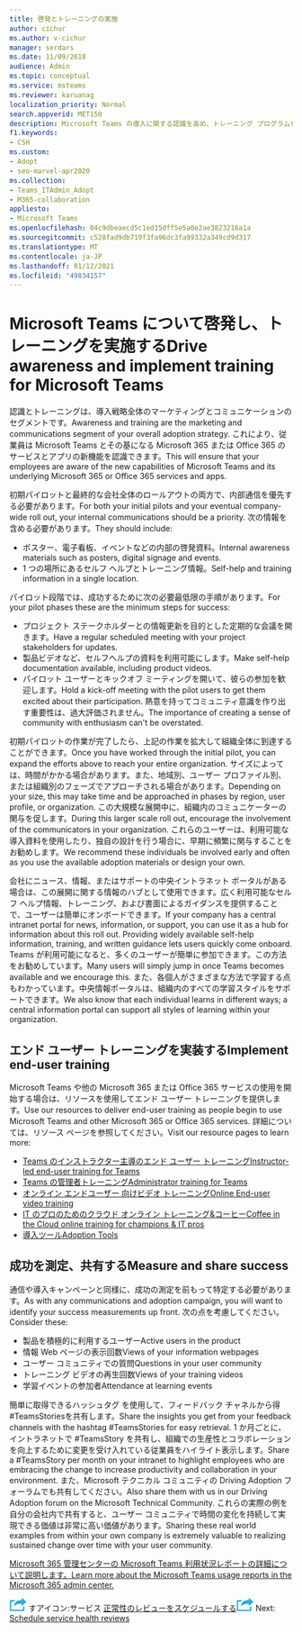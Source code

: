 ```yaml
---
title: 啓発とトレーニングの実施
author: cichur
ms.author: v-cichur
manager: serdars
ms.date: 11/09/2018
audience: Admin
ms.topic: conceptual
ms.service: msteams
ms.reviewer: karuanag
localization_priority: Normal
search.appverid: MET150
description: Microsoft Teams の導入に関する認識を高め、トレーニング プログラムを実装する方法について説明します。
f1.keywords:
- CSH
ms.custom:
- Adopt
- seo-marvel-apr2020
ms.collection:
- Teams_ITAdmin_Adopt
- M365-collaboration
appliesto:
- Microsoft Teams
ms.openlocfilehash: 04c9dbeaecd5c1ed15dff5e5a0e2ae3823216a1a
ms.sourcegitcommit: c528fad9db719f3fa96dc3fa99332a349cd9d317
ms.translationtype: MT
ms.contentlocale: ja-JP
ms.lasthandoff: 01/12/2021
ms.locfileid: "49834157"
---
```

# <a name="drive-awareness-and-implement-training-for-microsoft-teams"></a><span data-ttu-id="5901f-103">Microsoft Teams について啓発し、トレーニングを実施する</span><span class="sxs-lookup"><span data-stu-id="5901f-103">Drive awareness and implement training for Microsoft Teams</span></span>

<span data-ttu-id="5901f-104">認識とトレーニングは、導入戦略全体のマーケティングとコミュニケーションのセグメントです。</span><span class="sxs-lookup"><span data-stu-id="5901f-104">Awareness and training are the marketing and communications segment of your overall adoption strategy.</span></span> <span data-ttu-id="5901f-105">これにより、従業員は Microsoft Teams とその基になる Microsoft 365 または Office 365 のサービスとアプリの新機能を認識できます。</span><span class="sxs-lookup"><span data-stu-id="5901f-105">This will ensure that your employees are aware of the new capabilities of Microsoft Teams and its underlying Microsoft 365 or Office 365 services and apps.</span></span>
   
<span data-ttu-id="5901f-106">初期パイロットと最終的な会社全体のロールアウトの両方で、内部通信を優先する必要があります。</span><span class="sxs-lookup"><span data-stu-id="5901f-106">For both your initial pilots and your eventual company-wide roll out, your internal communications should be a priority.</span></span> <span data-ttu-id="5901f-107">次の情報を含める必要があります。</span><span class="sxs-lookup"><span data-stu-id="5901f-107">They should include:</span></span>

- <span data-ttu-id="5901f-108">ポスター、電子看板、イベントなどの内部の啓発資料。</span><span class="sxs-lookup"><span data-stu-id="5901f-108">Internal awareness materials such as posters, digital signage and events.</span></span>
- <span data-ttu-id="5901f-109">1 つの場所にあるセルフ ヘルプとトレーニング情報。</span><span class="sxs-lookup"><span data-stu-id="5901f-109">Self-help and training information in a single location.</span></span>

<span data-ttu-id="5901f-110">パイロット段階では、成功するために次の必要最低限の手順があります。</span><span class="sxs-lookup"><span data-stu-id="5901f-110">For your pilot phases these are the minimum steps for success:</span></span>

- <span data-ttu-id="5901f-111">プロジェクト ステークホルダーとの情報更新を目的とした定期的な会議を開きます。</span><span class="sxs-lookup"><span data-stu-id="5901f-111">Have a regular scheduled meeting with your project stakeholders for updates.</span></span>
- <span data-ttu-id="5901f-112">製品ビデオなど、セルフヘルプの資料を利用可能にします。</span><span class="sxs-lookup"><span data-stu-id="5901f-112">Make self-help documentation available, including product videos.</span></span>
- <span data-ttu-id="5901f-113">パイロット ユーザーとキックオフ ミーティングを開いて、彼らの参加を歓迎します。</span><span class="sxs-lookup"><span data-stu-id="5901f-113">Hold a kick-off meeting with the pilot users to get them excited about their participation.</span></span> <span data-ttu-id="5901f-114">熱意を持ってコミュニティ意識を作り出す重要性は、過大評価されません。</span><span class="sxs-lookup"><span data-stu-id="5901f-114">The importance of creating a sense of community with enthusiasm can't be overstated.</span></span>

<span data-ttu-id="5901f-115">初期パイロットの作業が完了したら、上記の作業を拡大して組織全体に到達することができます。</span><span class="sxs-lookup"><span data-stu-id="5901f-115">Once you have worked through the initial pilot, you can expand the efforts above to reach your entire organization.</span></span> <span data-ttu-id="5901f-116">サイズによっては、時間がかかる場合があります。また、地域別、ユーザー プロファイル別、または組織別のフェーズでアプローチされる場合があります。</span><span class="sxs-lookup"><span data-stu-id="5901f-116">Depending on your size, this may take time and be approached in phases by region, user profile, or organization.</span></span> <span data-ttu-id="5901f-117">この大規模な展開中に、組織内のコミュニケーターの関与を促します。</span><span class="sxs-lookup"><span data-stu-id="5901f-117">During this larger scale roll out, encourage the involvement of the communicators in your organization.</span></span> <span data-ttu-id="5901f-118">これらのユーザーは、利用可能な導入資料を使用したり、独自の設計を行う場合に、早期に頻繁に関与することをお勧めします。</span><span class="sxs-lookup"><span data-stu-id="5901f-118">We recommend these individuals be involved early and often as you use the available adoption materials or design your own.</span></span>

<span data-ttu-id="5901f-119">会社にニュース、情報、またはサポートの中央イントラネット ポータルがある場合は、この展開に関する情報のハブとして使用できます。広く利用可能なセルフ ヘルプ情報、トレーニング、および書面によるガイダンスを提供することで、ユーザーは簡単にオンボードできます。</span><span class="sxs-lookup"><span data-stu-id="5901f-119">If your company has a central intranet portal for news, information, or support, you can use it as a hub for information about this roll out. Providing widely available self-help information, training, and written guidance lets users quickly come onboard.</span></span> <span data-ttu-id="5901f-120">Teams が利用可能になると、多くのユーザーが簡単に参加できます。この方法をお勧めしています。</span><span class="sxs-lookup"><span data-stu-id="5901f-120">Many users will simply jump in once Teams becomes available and we encourage this.</span></span> <span data-ttu-id="5901f-121">また、各個人がさまざまな方法で学習する点もわかっています。中央情報ポータルは、組織内のすべての学習スタイルをサポートできます。</span><span class="sxs-lookup"><span data-stu-id="5901f-121">We also know that each individual learns in different ways; a central information portal can support all styles of learning within your organization.</span></span>

## <a name="implement-end-user-training"></a><span data-ttu-id="5901f-122">エンド ユーザー トレーニングを実装する</span><span class="sxs-lookup"><span data-stu-id="5901f-122">Implement end-user training</span></span>

<span data-ttu-id="5901f-123">Microsoft Teams や他の Microsoft 365 または Office 365 サービスの使用を開始する場合は、リソースを使用してエンド ユーザー トレーニングを提供します。</span><span class="sxs-lookup"><span data-stu-id="5901f-123">Use our resources to deliver end-user training as people begin to use Microsoft Teams and other Microsoft 365 or Office 365 services.</span></span> <span data-ttu-id="5901f-124">詳細については、リソース ページを参照してください。</span><span class="sxs-lookup"><span data-stu-id="5901f-124">Visit our resource pages to learn more:</span></span>

- [<span data-ttu-id="5901f-125">Teams のインストラクター主導のエンド ユーザー トレーニング</span><span class="sxs-lookup"><span data-stu-id="5901f-125">Instructor-led end-user training for Teams</span></span>](instructor-led-training-teams-landing-page.yml)
- [<span data-ttu-id="5901f-126">Teams の管理者トレーニング</span><span class="sxs-lookup"><span data-stu-id="5901f-126">Administrator training for Teams</span></span>](itadmin-readiness.md)
- [<span data-ttu-id="5901f-127">オンライン エンドユーザー 向けビデオ トレーニング</span><span class="sxs-lookup"><span data-stu-id="5901f-127">Online End-user video training</span></span>](https://support.office.com/article/microsoft-teams-video-training-4f108e54-240b-4351-8084-b1089f0d21d7)
- [<span data-ttu-id="5901f-128">IT のプロのためのクラウド オンライン トレーニング&コーヒー</span><span class="sxs-lookup"><span data-stu-id="5901f-128">Coffee in the Cloud online training for champions & IT pros</span></span>](https://aka.ms/CoffeeintheCloud) 
- [<span data-ttu-id="5901f-129">導入ツール</span><span class="sxs-lookup"><span data-stu-id="5901f-129">Adoption Tools</span></span>](https://aka.ms/O365AdoptionTools)

## <a name="measure-and-share-success"></a><span data-ttu-id="5901f-130">成功を測定、共有する</span><span class="sxs-lookup"><span data-stu-id="5901f-130">Measure and share success</span></span>

<span data-ttu-id="5901f-131">通信や導入キャンペーンと同様に、成功の測定を前もって特定する必要があります。</span><span class="sxs-lookup"><span data-stu-id="5901f-131">As with any communications and adoption campaign, you will want to identify your success measurements up front.</span></span> <span data-ttu-id="5901f-132">次の点を考慮してください。</span><span class="sxs-lookup"><span data-stu-id="5901f-132">Consider these:</span></span>

- <span data-ttu-id="5901f-133">製品を積極的に利用するユーザー</span><span class="sxs-lookup"><span data-stu-id="5901f-133">Active users in the product</span></span>
- <span data-ttu-id="5901f-134">情報 Web ページの表示回数</span><span class="sxs-lookup"><span data-stu-id="5901f-134">Views of your information webpages</span></span>
- <span data-ttu-id="5901f-135">ユーザー コミュニティでの質問</span><span class="sxs-lookup"><span data-stu-id="5901f-135">Questions in your user community</span></span>
- <span data-ttu-id="5901f-136">トレーニング ビデオの再生回数</span><span class="sxs-lookup"><span data-stu-id="5901f-136">Views of your training videos</span></span>
- <span data-ttu-id="5901f-137">学習イベントの参加者</span><span class="sxs-lookup"><span data-stu-id="5901f-137">Attendance at learning events</span></span>

<span data-ttu-id="5901f-138">簡単に取得できるハッシュタグ を使用して、フィードバック チャネルから得#TeamsStoriesを共有します。</span><span class="sxs-lookup"><span data-stu-id="5901f-138">Share the insights you get from your feedback channels with the hashtag #TeamsStories for easy retrieval.</span></span> <span data-ttu-id="5901f-139">1 か月ごとに、イントラネットで #TeamsStory を共有し、組織での生産性とコラボレーションを向上するために変更を受け入れている従業員をハイライト表示します。</span><span class="sxs-lookup"><span data-stu-id="5901f-139">Share a #TeamsStory per month on your intranet to highlight employees who are embracing the change to increase productivity and collaboration in your environment.</span></span> <span data-ttu-id="5901f-140">また、Microsoft テクニカル コミュニティの Driving Adoption フォーラムでも共有してください。</span><span class="sxs-lookup"><span data-stu-id="5901f-140">Also share them with us in our Driving Adoption forum on the Microsoft Technical Community.</span></span> <span data-ttu-id="5901f-141">これらの実際の例を自分の会社内で共有すると、ユーザー コミュニティで時間の変化を持続して実現できる価値は非常に高い価値があります。</span><span class="sxs-lookup"><span data-stu-id="5901f-141">Sharing these real world examples from within your own company is extremely valuable to realizing sustained change over time with your user community.</span></span>

[<span data-ttu-id="5901f-142">Microsoft 365 管理センターの Microsoft Teams 利用状況レポートの詳細について説明します。</span><span class="sxs-lookup"><span data-stu-id="5901f-142">Learn more about the Microsoft Teams usage reports in the Microsoft 365 admin center.</span></span>](teams-activity-reports.md)

<span data-ttu-id="5901f-143">![次の手順の次の手順を表 ](media/teams-adoption-next-icon.png) すアイコン:サービス [正常性のレビューをスケジュールする](teams-adoption-schedule-service-health-reviews.md)</span><span class="sxs-lookup"><span data-stu-id="5901f-143">![An icon depicting the next steps](media/teams-adoption-next-icon.png) Next: [Schedule service health reviews](teams-adoption-schedule-service-health-reviews.md)</span></span>

